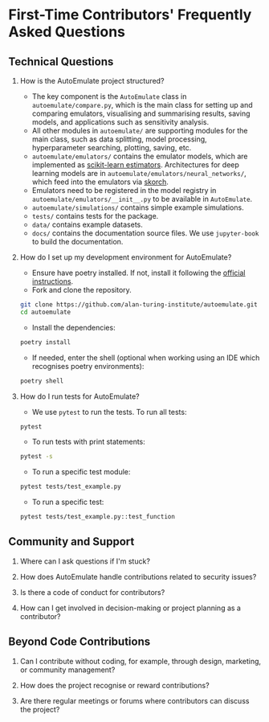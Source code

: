 # First-Time Contributors' Frequently Asked Questions

## Technical Questions

1. How is the AutoEmulate project structured?
   <!-- An introduction to the project's architecture and where contributors can find key components. -->
   * The key component is the `AutoEmulate` class in `autoemulate/compare.py`, which is the main class for setting up and comparing emulators, visualising and summarising results, saving models, and applications such as sensitivity analysis.
   * All other modules in `autoemulate/` are supporting modules for the main class, such as data splitting, model processing, hyperparameter searching, plotting, saving, etc.
   * `autoemulate/emulators/` contains the emulator models, which are implemented as [scikit-learn estimators](https://scikit-learn.org/1.5/developers/develop.html). Architectures for deep learning models are in `autoemulate/emulators/neural_networks/`, which feed into the emulators via [skorch](https://skorch.readthedocs.io/en/latest/?badge=latest).
   * Emulators need to be registered in the model registry in `autoemulate/emulators/__init__.py` to be available in `AutoEmulate`.
   * `autoemulate/simulations/` contains simple example simulations.
   * `tests/` contains tests for the package.
   * `data/` contains example datasets.
   * `docs/` contains the documentation source files. We use `jupyter-book` to build the documentation.

2. How do I set up my development environment for AutoEmulate?
   <!-- Steps to configure a local development environment, including any necessary tools or dependencies. -->
   * Ensure have poetry installed. If not, install it following the [official instructions](https://python-poetry.org/docs/).
   * Fork and clone the repository.

   ```bash
   git clone https://github.com/alan-turing-institute/autoemulate.git
   cd autoemulate
   ```

   * Install the dependencies:

   ```bash
   poetry install
   ```

   * If needed, enter the shell (optional when working using an IDE which recognises poetry environments):

   ```bash
   poetry shell
   ```

3. How do I run tests for AutoEmulate?
   <!-- Instructions on how to execute the project's test suite to ensure changes do not introduce regressions. -->
   * We use `pytest` to run the tests. To run all tests:

   ```bash
   pytest
   ```

   * To run tests with print statements:

   ```bash
   pytest -s
   ```

   * To run a specific test module:

   ```bash
   pytest tests/test_example.py
   ```

   * To run a specific test:

   ```bash
   pytest tests/test_example.py::test_function
   ```

## Community and Support

1. Where can I ask questions if I'm stuck?
   <!-- Information on where to find support, such as community forums, chat channels, or mailing lists. -->

2. How does AutoEmulate handle contributions related to security issues?
   <!-- Guidelines on reporting security vulnerabilities and how they are addressed by the project. -->

3. Is there a code of conduct for contributors?
   <!-- Details on the project's code of conduct, expectations for respectful and constructive interaction, and how to report violations. -->

4. How can I get involved in decision-making or project planning as a contributor?
   <!-- Explanation of how the project governance works, ways to participate in project roadmap discussions, and opportunities for contributors to influence development priorities. -->

## Beyond Code Contributions

1. Can I contribute without coding, for example, through design, marketing, or community management?
   <!-- Overview of non-code contribution opportunities, including outreach efforts, event organisation, or community moderation. -->

2. How does the project recognise or reward contributions?
   <!-- Information on acknowledgment of contributions through all-contributors. -->

3. Are there regular meetings or forums where contributors can discuss the project?
   <!-- Schedule and formats of any regular contributor meetings, forums for discussion, or channels for real-time communication among contributors. -->
